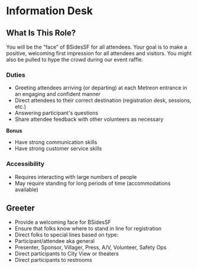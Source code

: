 # Information Desk 

## What Is This Role?

You will be the “face” of BSidesSF for all attendees. Your goal is to make a positive, welcoming first impression for all attendees and visitors. You might also be pulled to hype the crowd during our event raffle.

### Duties

- Greeting attendees arriving (or departing) at each Metreon entrance in an engaging and confident manner
- Direct attendees to their correct destination (registration desk, sessions, etc.)
- Answering participant's questions
- Share attendee feedback with other volunteers as necessary

**Bonus**

- Have strong communication skills
- Have strong customer service skills

### Accessibility

- Requires interacting with large numbers of people
- May require standing for long periods of time (accommodations available)



## Greeter

- Provide a welcoming face for BSidesSF
- Ensure that folks know where to stand in line for registration
- Direct folks to special lines based on type:
- Participant/attendee aka general
- Presenter, Sponsor, Villager, Press, A/V, Volunteer, Safety Ops
- Direct participants to City View or theaters
- Direct participants to restrooms